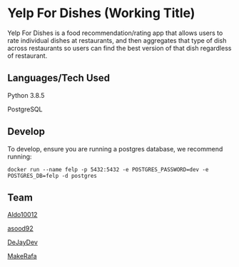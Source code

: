 # Yelp For Dishes (Working Title)

Yelp For Dishes is a food recommendation/rating app that allows users to rate individual dishes at restaurants, and then aggregates that type of dish across restaurants so users can find the best version of that dish regardless of restaurant.

## Languages/Tech Used

Python 3.8.5

PostgreSQL

## Develop

To develop, ensure you are running a postgres database, we recommend running:
```
docker run --name felp -p 5432:5432 -e POSTGRES_PASSWORD=dev -e POSTGRES_DB=felp -d postgres
```

## Team
[Aldo10012](https://github.com/orgs/Yelp-for-Food/people/Aldo10012)

[asood92](https://github.com/orgs/Yelp-for-Food/people/asood92)

[DeJayDev](https://github.com/orgs/Yelp-for-Food/people/DeJayDev)

[MakeRafa](https://github.com/orgs/Yelp-for-Food/people/MakeRafa)

